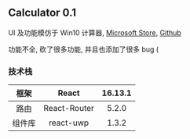 ## Calculator 0.1

UI 及功能模仿于 Win10 计算器, [Microsoft Store](https://www.microsoft.com/en-us/p/windows-calculato), [Github](https://github.com/microsoft/calculator")

功能不全, 砍了很多功能, 并且也添加了很多 bug (

### 技术栈

|框架|React|16.13.1|
|:----:|:----:|:----:|
|路由|React-Router|5.2.0|
|组件库|react-uwp|1.3.2|